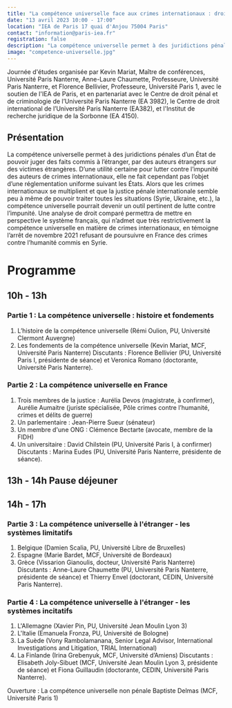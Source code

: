 ```yaml
---
title: "La compétence universelle face aux crimes internationaux : droit français et droit comparé"
date: "13 avril 2023 10:00 - 17:00"
location: "IEA de Paris 17 quai d'Anjou 75004 Paris"
contact: "information@paris-iea.fr"
registration: false
description: "La compétence universelle permet à des juridictions pénales d’un État de pouvoir juger des faits commis à l’étranger, par des auteurs étrangers sur des victimes étrangères."
image: "competence-universelle.jpg"
---
```


Journée d'études organisée par Kevin Mariat, Maître de conférences, Université Paris Nanterre, Anne-Laure Chaumette, Professeure, Université Paris Nanterre, et Florence Bellivier, Professeure, Université Paris 1, avec le soutien de l'IEA de Paris, et en partenariat avec le Centre de droit pénal et de criminologie de l’Université Paris Nanterre (EA 3982), le Centre de droit international de l’Université Paris Nanterre (EA382), et l'Institut de recherche juridique de la Sorbonne (EA 4150).

## Présentation

La compétence universelle permet à des juridictions pénales d’un État de pouvoir juger des faits commis à l’étranger, par des auteurs étrangers sur des victimes étrangères. D’une utilité certaine pour lutter contre l’impunité des auteurs de crimes internationaux, elle ne fait cependant pas l’objet d’une réglementation uniforme suivant les États.
Alors que les crimes internationaux se multiplient et que la justice pénale internationale semble peu à même de pouvoir traiter toutes les situations (Syrie, Ukraine, etc.), la compétence universelle pourrait devenir un outil pertinent de lutte contre l’impunité.
Une analyse de droit comparé permettra de mettre en perspective le système français, qui n’admet que très restrictivement la compétence universelle en matière de crimes internationaux, en témoigne l’arrêt de novembre 2021 refusant de poursuivre en France des crimes contre l’humanité commis en Syrie.

# Programme

## 10h - 13h

### Partie 1 : La compétence universelle : histoire et fondements

1. L’histoire de la compétence universelle (Rémi Oulion, PU, Université Clermont Auvergne)
2. Les fondements de la compétence universelle (Kevin Mariat, MCF, Université Paris Nanterre)
   Discutants : Florence Bellivier (PU, Université Paris I, présidente de séance) et Veronica Romano (doctorante, Université Paris Nanterre).

### Partie 2 : La compétence universelle en France

1. Trois membres de la justice : Aurélia Devos (magistrate, à confirmer), Aurélie Aumaitre (juriste spécialisée, Pôle crimes contre l’humanité, crimes et délits de guerre)
2. Un parlementaire : Jean-Pierre Sueur (sénateur)
3. Un membre d'une ONG : Clémence Bectarte (avocate, membre de la FIDH)
4. Un universitaire : David Chilstein (PU, Université Paris I, à confirmer)
   Discutants : Marina Eudes (PU, Université Paris Nanterre, présidente de séance).

## 13h - 14h Pause déjeuner

## 14h - 17h

### Partie 3 : La compétence universelle à l'étranger - les systèmes limitatifs

1. Belgique (Damien Scalia, PU, Université Libre de Bruxelles)
2. Espagne (Marie Bardet, MCF, Université de Bordeaux)
3. Grèce (Vissarion Gianoulis, docteur, Université Paris Nanterre)
   Discutants : Anne-Laure Chaumette (PU, Université Paris Nanterre, présidente de séance) et Thierry Envel (doctorant, CEDIN, Université Paris Nanterre).

### Partie 4 : La compétence universelle à l'étranger - les systèmes incitatifs

1. L'Allemagne (Xavier Pin, PU, Université Jean Moulin Lyon 3)
2. L'Italie (Emanuela Fronza, PU, Université de Bologne)
3. La Suède (Vony Rambolamanana, Senior Legal Advisor, International Investigations and Litigation, TRIAL International)
4. La Finlande (Irina Grebenyuk, MCF, Université d’Amiens)
   Discutants : Elisabeth Joly-Sibuet (MCF, Université Jean Moulin Lyon 3, présidente de séance) et Fiona Guillaudin (doctorante, CEDIN, Université Paris Nanterre).

Ouverture : La compétence universelle non pénale
Baptiste Delmas (MCF, Université Paris 1)
